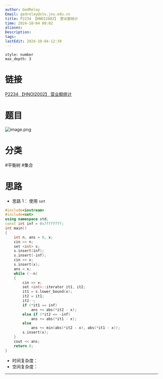 ```yaml
---
author: GedRelay
Email: gedrelay@stu.jnu.edu.cn
title: P2234 【HNOI2002】 营业额统计
time: 2024-10-04 00:02
aliases: 
Description: 
tags: 
lastEdit: 2024-10-04-12:39
---
```


```toc
style: number
max_depth: 3
```

# 链接
[P2234 【HNOI2002】 营业额统计](https://www.luogu.com.cn/problem/P2234) 

# 题目
![image.png](https://ged-pic-bed.oss-cn-guangzhou.aliyuncs.com/img/202410040002792.png)


# 分类
#平衡树 #集合 

# 思路
- 思路 1：
使用 `set` 

```cpp
#include<iostream>
#include<set>
using namespace std;
const int inf = 0x7fffffff;
int main()
{
	int n, ans = 0, x;
	cin >> n;
	set <int> s;
	s.insert(inf);
	s.insert(-inf);
	cin >> x;
	s.insert(x);
	ans = x;
	while (--n)
	{
		cin >> x;
		set <int>::iterator it1, it2;
		it1 = s.lower_bound(x);
		it2 = it1;
		it2--;
		if (*it1 == inf)
			ans += abs(*it2 - x);
		else if (*it2 == -inf)
			ans += abs(*it1 - x);
		else
			ans += min(abs(*it2 - x), abs(*it1 - x));
		s.insert(x);
	}
	cout << ans;
	return 0;
}
```


- 时间复杂度：
- 空间复杂度：


---

